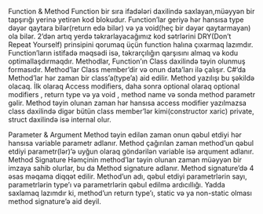Function & Method
Function bir sıra ifadələri daxilində saxlayan,müəyyən bir tapşırığı yerinə yetirən kod blokudur. Function’lar geriyə hər hansısa type dəyər qaytara bilər(return edə bilər) və ya void(heç bir dəyər qaytarmayan) ola bilər. 2’dən artıq yerdə təkrarlayacağımız kod sətrlərini DRY(Don’t Repeat Yourself) prinsipini qorumaq üçün function halına çıxarmaq lazımdır. Function’ların istifadə məqsədi isə, təkrarçılığın qarşısını almaq və kodu optimallaşdırmaqdır.
Methodlar, Function’ın Class daxilində təyin olunmuş formasıdır. Method’lar Class member’dir və onun data’ları ilə çalışır. C#’da Method’lar hər zaman bir class’a(type’a) aid edilir.
Method yazılışı bu şəkildə olacaq. İlk olaraq Access modifiers, daha sonra optional olaraq optional modifiers , return type və ya void , method name və sonda method parametr gəlir.
Method təyin olunan zaman hər hansısa access modifier yazılmazsa class daxilində digər bütün class member’lər kimi(constructor xaric) private, struct daxilində isə internal olur.

Parameter & Argument
Method təyin edilən zaman onun qəbul etdiyi hər hansısa variable parametr adlanır. Method çağırılan zaman method’un qəbul etdiyi parametr(lər)’ə uyğun olaraq göndərilən variable isə arqument adlanır.
Method Signature
Həmçinin method’lar təyin olunan zaman müəyyən bir imzaya sahib olurlar, bu da Method signature adlanır. Method signature’də 4 əsas məqama diqqət edilir. Method’un adı, qəbul etdiyi parametrlərin sayı, parametrlərin type’ı və parametrlərin qəbul edilmə ardıcıllığı. Yadda saxlamaq lazımdır ki, method’un return type’ı, static və ya non-static olması method signature’ə aid deyil.
